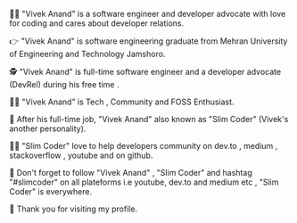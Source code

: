 🙎‍♂️ "Vivek Anand" is a software engineer and developer advocate with love for coding and cares about developer relations.

👉 "Vivek Anand" is software engineering graduate from Mehran University of Engineering and Technology Jamshoro.

🕵️ "Vivek Anand" is full-time software engineer and a developer advocate (DevRel) during his free time .

👨‍💻 "Vivek Anand" is Tech , Community and FOSS Enthusiast.

🤹 After his full-time job, "Vivek Anand" also known as "Slim Coder" (Vivek's another personality).

🙋‍♂️ "Slim Coder" love to help developers community on dev.to , medium , stackoverflow , youtube and on github.

🙌 Don't forget to follow "Vivek Anand" , "Slim Coder" and hashtag "#slimcoder" on all plateforms i.e youtube, dev.to and medium etc , "Slim Coder" is everywhere.

🙏 Thank you for visiting my profile.

<!--
**viveksharmaui/viveksharmaui** is a ✨ _special_ ✨ repository because its `README.md` (this file) appears on your GitHub profile.

Here are some ideas to get you started:

- 🔭 I’m currently working on ...
- 🌱 I’m currently learning ...
- 👯 I’m looking to collaborate on ...
- 🤔 I’m looking for help with ...
- 💬 Ask me about ...
- 📫 How to reach me: ...
- 😄 Pronouns: ...
- ⚡ Fun fact: ...
-->
